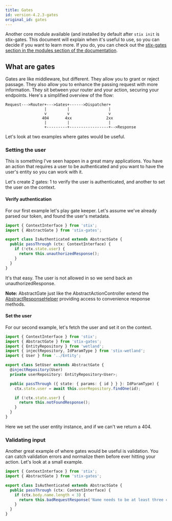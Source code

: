 ```yaml
---
title: Gates
id: version-4.2.3-gates
original_id: gates
---
```


Another core module available (and installed by default after `stix init` is stix-gates. This document will explain when it's useful to use, so you can decide if you want to learn more. If you do, you can check out the [stix-gates section in the modules section of the documentation](../modules/stix-gates/gates-about).

## What are gates

Gates are like middleware, but different. They allow you to grant or reject passage. They also allow you to enhance the passing request with more information. They sit between your router and your action, securing your endpoints. Here's a simplified overview of the flow:

```
Request--->Router+--->Gates+------>Dispatcher+
                 |         |                 |
                 v         v                 v
                404       4xx               2xx
                 |         |                 |
                 +---------+-----------------+-->Response
```

Let's look at two examples where gates would be useful.

### Setting the user

This is something I've seen happen in a great many applications. You have an action that requires a user to be authenticated and you want to have the user's entity so you can work with it.

Let's create 2 gates: 1 to verify the user is authenticated, and another to set the user on the context.

#### Verify authentication

For our first example let's play gate keeper. Let's assume we've already parsed our token, and found the user's metadata.

```ts
import { ContextInterface } from 'stix';
import { AbstractGate } from 'stix-gates';

export class IsAuthenticated extends AbstractGate {
  public passThrough (ctx: ContextInterface) {
    if (!ctx.state.user) {
      return this.unauthorizedResponse();
    }
  }
}
```

It's that easy. The user is not allowed in so we send back an unauthorizedResponse.

**Note:** AbstractGate just like the AbstractActionController extend the [AbstractResponseHelper](../api/classes/abstractresponsehelper) providing access to convenience response methods.

#### Set the user

For our second example, let's fetch the user and set it on the context.

```ts
import { ContextInterface } from 'stix';
import { AbstractGate } from 'stix-gates';
import { EntityRepository } from 'wetland';
import { injectRepository, IdParamType } from 'stix-wetland';
import { User } from '../Entity';

export class SetUser extends AbstractGate {
  @injectRepository(User)
  private userRepository: EntityRepository<User>;

  public passThrough ({ state: { params: { id } } }: IdParamType) {
    ctx.state.user = await this.userRepository.findOne(id);

    if (!ctx.state.user) {
      return this.notFoundResponse();
    }
  }
}
```

Here we set the user entity instance, and if we can't we return a 404.

### Validating input

Another great example of where gates would be useful is validation. You can catch validation errors and normalize them before ever hitting your action. Let's look at a small example.

```ts
import { ContextInterface } from 'stix';
import { AbstractGate } from 'stix-gates';

export class IsAuthenticated extends AbstractGate {
  public passThrough (ctx: ContextInterface) {
    if (ctx.body.name.length < 3) {
      return this.badRequestResponse('Name needs to be at least three characters');
    }
  }
}
```
